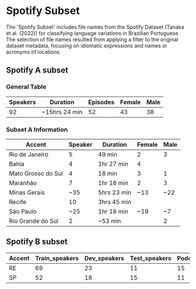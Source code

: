 # Spotify Subset

The 'Spotify Subset' includes file names from the Spotify Dataset (Tanaka et al. (2022)) for classifying language variations in Brazilian Portuguese. The selection of file names resulted from applying a filter to the original dataset metadata, focusing on idiomatic expressions and names or acronyms of locations.

<h2> Spotify A subset</h2>

<h3>General Table</h3>

| Speakers| Duration | Episodes | Female | Male |
| --- | --- | --- | --- | --- |
| 92 | ~15hrs 24 min | 52 | 43 | 38 |


<h3>Subset A Information</h3>

| Accent | Speaker | Duration | Female | Male |
| --- | --- | --- | --- | --- |
| Rio de Janeiro | 5 | 49 min | 2 | 3 |
| Bahia | 4 | 1hr 27 min | 4 |  |
| Mato Grosso do Sul | 4 | 18 min | 3 | 1 |
| Maranhão | 7 | 1hr 18 min | 2 | 3 |
| Minas Gerais | ~35 | 5hrs 23 min | ~13 | ~22 |
| Recife | 10 | 3hrs 45 min |  |  |
| São Paulo | ~25 | 1hr 18 min | ~19 | ~7 |
| Rio Grande do Sul | 2 | ~53 min |  | 2 |


<h2>Spotify B subset</h2>

</hr>

| Accent | Train_speakers | Dev_speakers | Test_speakers | Podcasts | Episodes | Duration| segments |
| --- | --- | --- | --- | --- | --- | --- | --- |
| RE | 69 | 23 | 11 | 15 | 57 | ~48.23 | 14,008 |
| SP | 52 | 18 | 15 | 11 | 78 | ~30.88 | 11,906 |






